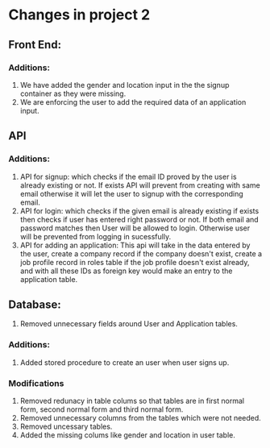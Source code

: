 # Changes in project 2
## Front End:
### Additions:
1) We have added the gender and location input in the the signup container as they were missing.
2) We are enforcing the user to add the required data of an application input. 
## API
### Additions:
1) API for signup: which checks if the email ID proved by the user is already existing or not. If exists API will prevent from creating with same email otherwise it will let the user to signup with the corresponding email.
2) API for login: which checks if the given email is already existing if exists then checks if user has entered right password or not. If both email and password matches then User will be allowed to login. Otherwise user will be prevented from logging in sucessfully.
3) API for adding an application: This api will take in the data entered by the user, create a company record if the company doesn't exist, create a job profile record in roles table if the job profile doesn't exist already, and with all these IDs as foreign key would make an entry to the application table.
## Database: 
1) Removed unnecessary fields around User and Application tables.
### Additions:
1) Added stored procedure to create an user when user signs up.
### Modifications
1) Removed redunacy in table colums so that tables are in first normal form, second normal form and third normal form.
2) Removed unnecessary columns from the tables which were not needed.
3) Removed uncessary tables.
4) Added the missing colums like gender and location in user table.
